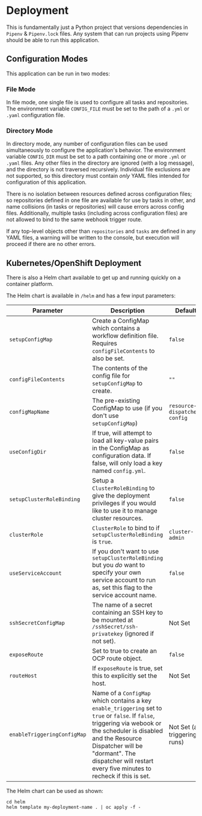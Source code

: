 # Deployment

This is fundamentally just a Python project that versions dependencies in `Pipenv` & `Pipenv.lock` files. Any system that can run projects using Pipenv should be able to run this application.

## Configuration Modes

This application can be run in two modes:

### File Mode

In file mode, one single file is used to configure all tasks and repositories. The environment variable `CONFIG_FILE` must be set to the path of a `.yml` or `.yaml` configuration file.

### Directory Mode

In directory mode, any number of configuration files can be used simultaneously to configure the application's behavior. The environment variable `CONFIG_DIR` must be set to a path containing one or more `.yml` or `.yaml` files. Any other files in the directory are ignored (with a log message), and the directory is not traversed recursively. Individual file exclusions are not supported, so this directory must contain _only_ YAML files intended for configuration of this application.

There is no isolation between resources defined across configuration files; so repositories defined in one file are available for use by tasks in other, and name collisions (in tasks or repositories) will cause errors across config files. Additionally, multiple tasks (including across configuration files) are not allowed to bind to the same webhook trigger route.

If any top-level objects other than `repositories` and `tasks` are defined in any YAML files, a warning will be written to the console, but execution will proceed if there are no other errors.

## Kubernetes/OpenShift Deployment

There is also a Helm chart available to get up and running quickly on a container platform.

The Helm chart is available in `/helm` and has a few input parameters:

| Parameter | Description | Default |
|---|---|---|
| `setupConfigMap` | Create a ConfigMap which contains a workflow definition file. Requires `configFileContents` to also be set. | `false` |
| `configFileContents` | The contents of the config file for `setupConfigMap` to create. | `""` |
| `configMapName` | The pre-existing ConfigMap to use (if you don't use `setupConfigMap`) | `resource-dispatcher-config` |
| `useConfigDir` | If true, will attempt to load all key-value pairs in the ConfigMap as configuration data. If false, will only load a key named `config.yml`. | `false` |
| `setupClusterRoleBinding` | Setup a `ClusterRoleBinding` to give the deployment privileges if you would like to use it to manage cluster resources. | `false` |
| `clusterRole` | `ClusterRole` to bind to if `setupClusterRoleBinding` is `true`. | `cluster-admin` |
| `useServiceAccount` | If you don't want to use `setupClusterRoleBinding` but you _do_ want to specify your own service account to run as, set this flag to the service account name. | `false` |
| `sshSecretConfigMap` | The name of a secret containing an SSH key to be mounted at `/sshSecret/ssh-privatekey` (ignored if not set). | Not Set |
| `exposeRoute` | Set to true to create an OCP route object. | `false` |
| `routeHost` | If `exposeRoute` is true, set this to explicitly set the host. | Not Set |
| `enableTriggeringConfigMap` | Name of a `ConfigMap` which contains a key `enable_triggering` set to `true` or `false`. If `false`, triggering via webook or the scheduler is disabled and the Resource Dispatcher will be "dormant". The dispatcher will restart every five minutes to recheck if this is set. | Not Set (all triggering runs) |

The Helm chart can be used as shown:

```shell script
cd helm
helm template my-deployment-name . | oc apply -f -
```
